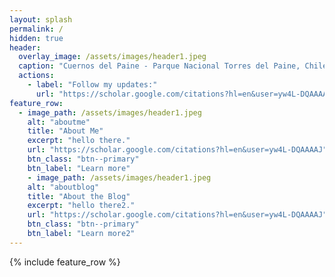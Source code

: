 ```yaml
---
layout: splash
permalink: /
hidden: true
header:
  overlay_image: /assets/images/header1.jpeg
  caption: "Cuernos del Paine - Parque Nacional Torres del Paine, Chile"
  actions:
    - label: "Follow my updates:"
      url: "https://scholar.google.com/citations?hl=en&user=yw4L-DQAAAAJ"
feature_row:
  - image_path: /assets/images/header1.jpeg
    alt: "aboutme"
    title: "About Me"
    excerpt: "hello there."
    url: "https://scholar.google.com/citations?hl=en&user=yw4L-DQAAAAJ"
    btn_class: "btn--primary"
    btn_label: "Learn more"
    - image_path: /assets/images/header1.jpeg
    alt: "aboutblog"
    title: "About the Blog"
    excerpt: "hello there2."
    url: "https://scholar.google.com/citations?hl=en&user=yw4L-DQAAAAJ"
    btn_class: "btn--primary"
    btn_label: "Learn more2"
---
```


{% include feature_row %}
